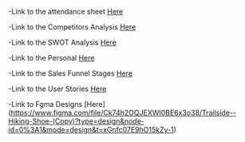 -Link to the attendance sheet [Here](https://github.com/Armendo90/FinalGroupProject/blob/main/ReadMe/Attendance%20Schedule)


-Link to the Competitors Analysis [Here](https://github.com/Armendo90/FinalGroupProject/blob/main/ReadMe/COMPETITOR-ANALYSIS.md)


-Link to the SWOT Analysis [Here](https://github.com/Armendo90/FinalGroupProject/blob/main/ReadMe/SWOT-ANAlYSIS.md)


-Link to the Personal [Here](https://github.com/Armendo90/FinalGroupProject/blob/main/ReadMe/PERSONA.md)


-Link to the Sales Funnel Stages [Here](https://github.com/Armendo90/FinalGroupProject/blob/main/ReadMe/SALES-FUNNEL.md)


-Link to the User Stories [Here](https://github.com/Armendo90/FinalGroupProject/blob/main/ReadMe/SALES-FUNNEL.md)

-Link to Fgma Designs [Here] (https://www.figma.com/file/Ck74h2OQJEXWI0BE6x3o38/Trailside--Hiking-Shoe-(Copy)?type=design&node-id=0%3A1&mode=design&t=xGnfc07E9hO15kZy-1)